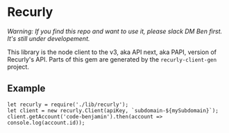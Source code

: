 # Recurly

*Warning: If you find this repo and want to use it, please slack DM Ben first. It's still under developement.*

This library is the node client to the v3, aka API next, aka PAPI, version of Recurly's API. Parts of this gem are generated
by the `recurly-client-gen` project.

## Example

```
let recurly = require('./lib/recurly');
let client = new recurly.Client(apiKey, `subdomain-${mySubdomain}`);
client.getAccount('code-benjamin').then(account => console.log(account.id));
```
